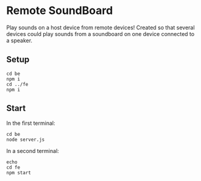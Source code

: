 # Remote SoundBoard

Play sounds on a host device from remote devices! Created so that several devices could play sounds from a soundboard on one device connected to a speaker.

## Setup

```
cd be
npm i
cd ../fe
npm i
```

## Start

In the first terminal:
```
cd be
node server.js
```

In a second terminal:
```
echo
cd fe
npm start
```
